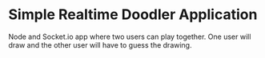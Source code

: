 # Simple Realtime Doodler Application

Node and Socket.io app where two users can play together. One user will draw and the other user will have to guess the drawing.
